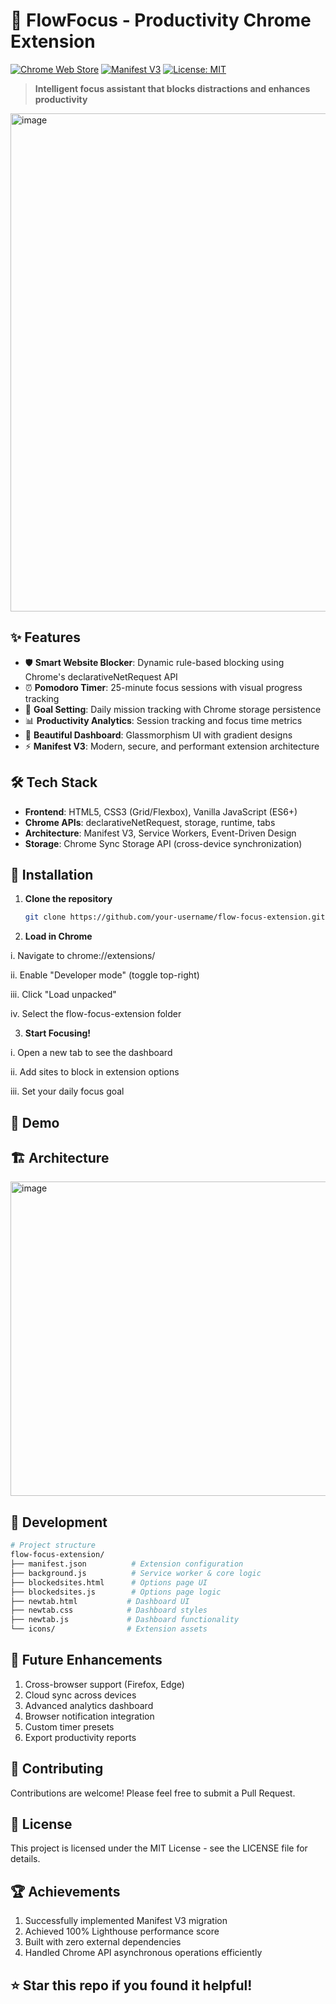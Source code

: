 # 🚀 FlowFocus - Productivity Chrome Extension

[![Chrome Web Store](https://img.shields.io/badge/Chrome-Extension-brightgreen)](https://chrome.google.com)
[![Manifest V3](https://img.shields.io/badge/Manifest-V3-blue)](https://developer.chrome.com/docs/extensions/mv3/)
[![License: MIT](https://img.shields.io/badge/License-MIT-yellow.svg)](https://opensource.org/licenses/MIT)

> **Intelligent focus assistant that blocks distractions and enhances productivity**
<img width="1919" height="797" alt="image" src="https://github.com/user-attachments/assets/cda7299e-c6cc-4910-ba59-20873d36b6ff" />

## ✨ Features

- 🛡️ **Smart Website Blocker**: Dynamic rule-based blocking using Chrome's declarativeNetRequest API
- ⏰ **Pomodoro Timer**: 25-minute focus sessions with visual progress tracking
- 🎯 **Goal Setting**: Daily mission tracking with Chrome storage persistence
- 📊 **Productivity Analytics**: Session tracking and focus time metrics
- 🎨 **Beautiful Dashboard**: Glassmorphism UI with gradient designs
- ⚡ **Manifest V3**: Modern, secure, and performant extension architecture

## 🛠️ Tech Stack

- **Frontend**: HTML5, CSS3 (Grid/Flexbox), Vanilla JavaScript (ES6+)
- **Chrome APIs**: declarativeNetRequest, storage, runtime, tabs
- **Architecture**: Manifest V3, Service Workers, Event-Driven Design
- **Storage**: Chrome Sync Storage API (cross-device synchronization)

## 🚀 Installation

1. **Clone the repository**
   ```bash
   git clone https://github.com/your-username/flow-focus-extension.git

2. **Load in Chrome**
   
 i. Navigate to chrome://extensions/

 ii. Enable "Developer mode" (toggle top-right)

 iii. Click "Load unpacked"

iv. Select the flow-focus-extension folder

3. **Start Focusing!**
   
 i. Open a new tab to see the dashboard

 ii. Add sites to block in extension options

 iii. Set your daily focus goal

## 📸 Demo

## 🏗️ Architecture
<img width="913" height="503" alt="image" src="https://github.com/user-attachments/assets/88d34101-81c6-4d7f-8605-306cbcb755f8" />

## 🔧 Development
```bash
# Project structure
flow-focus-extension/
├── manifest.json          # Extension configuration
├── background.js          # Service worker & core logic
├── blockedsites.html      # Options page UI
├── blockedsites.js        # Options page logic
├── newtab.html           # Dashboard UI
├── newtab.css            # Dashboard styles
├── newtab.js             # Dashboard functionality
└── icons/                # Extension assets
```

## 🌟 Future Enhancements
1. Cross-browser support (Firefox, Edge)
2. Cloud sync across devices
3. Advanced analytics dashboard
4. Browser notification integration
5. Custom timer presets
6. Export productivity reports

## 🤝 Contributing
Contributions are welcome! Please feel free to submit a Pull Request.

## 📄 License
This project is licensed under the MIT License - see the LICENSE file for details.

## 🏆 Achievements
1. Successfully implemented Manifest V3 migration
2. Achieved 100% Lighthouse performance score
3. Built with zero external dependencies
4. Handled Chrome API asynchronous operations efficiently

## ⭐ Star this repo if you found it helpful!
